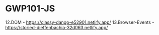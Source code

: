 # GWP101-JS
12.DOM - https://classy-dango-e52901.netlify.app/
13.Browser-Events - https://storied-dieffenbachia-32d063.netlify.app/

